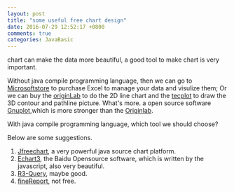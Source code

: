 ```yaml
---
layout: post
title: "some useful free chart design"
date: 2016-07-29 12:52:17 +0800
comments: true
categories: JavaBasic
---
```



chart can make the data more beautiful, a good tool  to make chart is very important. 

Without java compile programming language, then we can go to [Microsoftstore][5] to purchase Excel to
manage your data and visulize them; Or we can buy the [originLab][6] to do the 2D line chart and the [tecplot][7]
to draw the 3D contour and pathline picture. What's more. a open source software [Gnuplot][8],which is more 
stronger than the [Originlab][6].

With java compile programming language, which tool we should choose?

Below are some suggestions.

<!--more-->

1. [Jfreechart][3], a very powerful java source chart platform.
2. [Echart3][2], the Baidu Opensource software, which is written by  the javascript, also very beautiful.
3. [R3-Query][1], maybe good.
4. [fineReport][4], not free. 



[1]: http://git.oschina.net/aagagagag/R3-Query
[2]: http://echarts.baidu.com/examples.html
[3]: https://github.com/jfree/jfreechart
[4]: http://www.finereport.com
[5]: https://www.microsoftstore.com.cn
[6]: http://www.originlab.com/
[7]: http://www.shanghaifeiyi.cn/products/tecplot
[8]: http://www.gnuplot.info/
